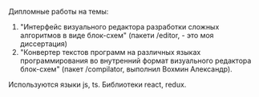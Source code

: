 Дипломные работы на темы:
1. "Интерфейс визуального редактора разработки сложных алгоритмов в виде блок-схем" (пакети /editor, - это моя диссертация)
2. "Конвертер текстов программ на различных языках программирования во внутренний формат визуального редактора блок-схем" (пакет /compilator, выполнил Вохмин Александр).

Используются языки js, ts.
Библиотеки react, redux.
